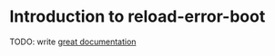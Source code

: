 # Introduction to reload-error-boot

TODO: write [great documentation](http://jacobian.org/writing/what-to-write/)
